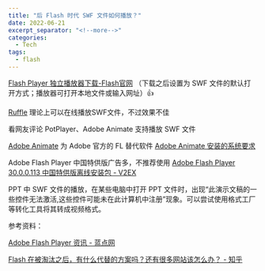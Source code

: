 ```yaml
---
title: "后 Flash 时代 SWF 文件如何播放？"
date: 2022-06-21
excerpt_separator: "<!--more-->"
categories:
  - Tech
tags:
  - flash
---
```


[Flash Player 独立播放器下载-Flash官网](https://www.flash.cn/support/debug-downloads) （下载之后设置为 SWF 文件的默认打开方式；播放器可打开本地文件或输入网址）👍

<!--more-->

[Ruffle](https://www.landiannews.com/archives/83426.html) 理论上可以在线播放SWF文件，不过效果不佳

看网友评论 PotPlayer、Adobe Animate 支持播放 SWF 文件

[Adobe Animate](https://www.adobe.com/products/animate.html) 为 Adobe 官方的 FL 替代软件 [Adobe Animate 安装的系统要求](https://helpx.adobe.com/cn/animate/system-requirements.html)

Adobe Flash Player 中国特供版广告多，不推荐使用 [Adobe Flash Player 30.0.0.113 中国特供版离线安装包 - V2EX](https://www.v2ex.com/t/463625)

PPT 中 SWF 文件的播放，在某些电脑中打开 PPT 文件时，出现“此演示文稿的一些控件无法激活,这些控件可能未在此计算机中注册”现象。可以尝试使用格式工厂等转化工具将其转成视频格式。

参考资料：

[Adobe Flash Player 资讯 - 蓝点网](https://www.landiannews.com/archives/tag/adobe-flash-player)

[Flash 在被淘汰之后，有什么代替的方案吗？还有很多网站该怎么办？ - 知乎](https://www.zhihu.com/question/386851197)